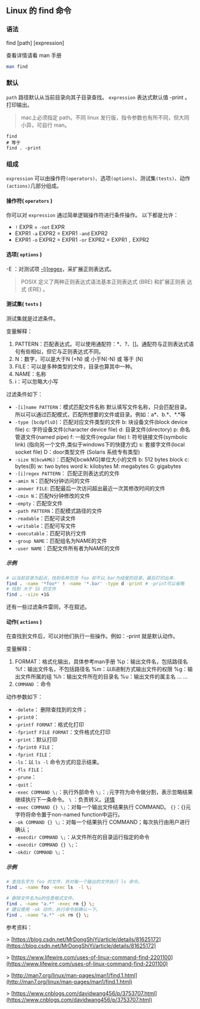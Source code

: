 ## Linux 的 find 命令 
### 语法

find [path] [expression]

查看详情请看 man 手册

``` bash
man find
```

### 默认

 `path` 路径默认从当前目录向其子目录查找。
 `expression` 表达式默认值 -print 。打印输出。

> mac上必须指定 path。不同 linux 发行版，指令参数也有所不同，但大同小异，可自行 man。

``` shell
find
# 等于
find . -print
```

### 组成

 `expression` 可以由操作符`(operators)`、选项`(options)`、测试集`(tests)`、动作`(actions)`几部分组成。

#### 操作符( `operators` )

你可以对 `expression` 通过简单逻辑操作符进行条件操作。
以下都是允许：

* `!` EXPR = `-not` EXPR
* EXPR1 `-a` EXPR2 =  EXPR1 `-and` EXPR2
* EXPR1 `-o` EXPR2 =  EXPR1 `-or` EXPR2  = EXPR1 `,` EXPR2

#### 选项( `options` )

-E ：对测试项  [-&#91;i&#93;regex](#regex)，采扩展正则表达式。

> POSIX 定义了两种正则表达式语法基本正则表达式 (BRE) 和扩展正则表 达式 (ERE) 。

#### 测试集( `tests` )

测试集就是过滤条件。

变量解释：

1. PATTERN：匹配表达式。可以使用通配符：*、?、[]。通配符与正则表达式语句有些相似，但它与正则表达式不同。
2. N：数字，可以是大于N (+N) 或 小于N(-N) 或 等于 (N)
3. FILE：可以是多种类型的文件，目录也算其中一种。
4. NAME：名称
5. i：可以忽略大小写

过滤条件如下：

* `-[i]name PATTERN`：模式匹配文件名称
默认填写文件名称，只会匹配目录。所以可以通过匹配模式，匹配所想要的文件或目录。例如：a&#42;、b.&#42;、&#42;.&#42;等
* `-type [bcdpflsD]`：匹配对应文件类型的文件
b: 块设备文件(block device file)
c: 字符设备文件(character device file)
d: 目录文件(directory)
p: 命名管道文件(named pipe)
f: 一般文件(regular file)
l: 符号链接文件(symbolic link) (指向另一个文件,类似于windows下的快捷方式)
s: 套接字文件(local socket file)
D：door类型文件 (Solaris 系统专有类型)
* `-size N[bcwkMG]`：匹配N[bcwkMG]单位大小的文件
b: 512 bytes block
c: bytes(B)
w: two bytes word
k: kilobytes
M: megabytes
G: gigabytes
* <a name = "regex">`-[i]regex PATTERN`</a>： 匹配正则表达式的文件
* `-amin N`：匹配N分钟访问的文件
* `-anewer FILE`: 匹配最后一次访问超出最近一次其修改时间的文件
* `-cmin N`：匹配N分钟修改的文件
* `-empty`：匹配空文件
* `-path PATTERN`：匹配模式路径的文件
* `-readable`：匹配可读文件
* `-writable`：匹配可写文件
* `-executable`：匹配可执行文件
* `-group NAME`：匹配组名为NAME的文件
* `-user NAME`：匹配文件所有者为NAME的文件

##### 示例

``` bash
# 以当前目录为起点，找到名称包含 foo 却不以.bar为结尾的目录。最后打印出来.
find . -name '*foo*' ! -name '*.bar' -type d -print # -print可以省略
# 找到 大于 1G 的文件
find . -size +1G
```

还有一些过滤条件雷同，不在叙述。

#### 动作( `actions` )

在查找到文件后，可以对他们执行一些操作。例如：-print 就是默认动作。

变量解释：

1. FORMAT：格式化输出，具体参考man手册
%p：输出文件名，包括路径名
%f：输出文件名，不包括路径名
%m：以8进制方式输出文件的权限
%g：输出文件所属的组
%h：输出文件所在的目录名
%u：输出文件的属主名
... ...
2. `COMMAND` ：命令

动作参数如下：

* `-delete`： 删除查找到的文件；
* `-print0`：
* `-printf FORMAT`：格式化打印
* `-fprintf FILE FORMAT`：文件格式化打印
* `-print`：默认打印
* `-fprint0 FILE`：
* `-fprint FILE`：
* `-ls`：以 `ls -l` 命令方式的显示结果。
* `-fls FILE`：
* `-prune`：
* `-quit`：
* `-exec COMMAND \;`：执行外部命令
 `\;`：`;`元字符为命令做分割，表示忽略结果继续执行下一条命令。 `\` ：负责转义。[详情](https://www.cnblogs.com/cynchanpin/p/7399164.html)
* `-exec COMMAND {} \;`：对每一个输出文件结果执行 COMMAND。
`{}`：{}元字符将命令置于non-named function中运行。
* `-ok COMMAND {} \;`：对每一个结果执行 COMMAND；每次执行由用户进行确认；
* `-execdir COMMAND \;`：从文件所在的目录运行指定的命令
* `-execdir COMMAND {} \;`：
* `-okdir COMMAND \;`：

##### 示例

``` bash
# 查找名字为 foo 的文件，并对每一个输出的文件执行 ls 命令。
find . -name foo -exec ls  -l \;

# 删除文件名为a的任意格式文件。
find . -name "a.*" -exec rm {} \;
# 建议使用 -ok 动作，执行命令前确认一下。
find . -name "a.*" -ok rm {} \;
```

参考资料：

\> [https://blog.csdn.net/MrDongShiYi/article/details/81625172](https://blog.csdn.net/MrDongShiYi/article/details/81625172)

\> [https://www.lifewire.com/uses-of-linux-command-find-2201100](https://www.lifewire.com/uses-of-linux-command-find-2201100)

\> [http://man7.org/linux/man-pages/man1/find.1.html](http://man7.org/linux/man-pages/man1/find.1.html)

\> [https://www.cnblogs.com/davidwang456/p/3753707.html](https://www.cnblogs.com/davidwang456/p/3753707.html)
